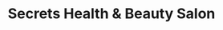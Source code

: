 ---
title: "Secrets Health & Beauty Salon"
url: /daventry/secrets-health-and-beauty-salon/
shop: hairdresser
---
